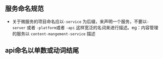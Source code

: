 ##  服务命名规范

* 关于微服务的项目命名应以`-service` 为后缀，来声明一个服务，不要以`-server` 或者 `-platform`或者 `-api` 这样宽泛的名词来进行描述。eg：内容管理的服务以 `content-mangement-service` 描述

## api命名以单数或动词结尾

